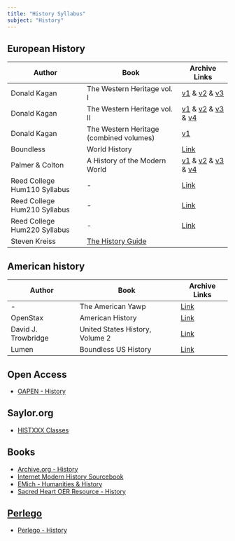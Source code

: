```yaml
---
title: "History Syllabus"
subject: "History"
---
```

## European History

Author | Book | Archive Links
------|--------|------
Donald Kagan | The Western Heritage vol. I | [v1](https://archive.org/details/westernheritagev00dona_3) & [v2](https://archive.org/details/westernheritagev00dona_1) & [v3](https://archive.org/details/westernheritaget00dona)
Donald Kagan | The Western Heritage vol. II | [v1](https://archive.org/details/westernheritage0002kaga) & [v2](https://archive.org/details/westernheritagev0000kaga) & [v3](https://archive.org/details/westernheritage7edkaga) & [v4](https://archive.org/details/westernheritage0002kaga_j1u5)
Donald Kagan | The Western Heritage (combined volumes) | [v1](https://archive.org/details/westernheritage00kaga_3)
Boundless | World History | [Link](https://courses.lumenlearning.com/boundless-worldhistory/)
Palmer & Colton | A History of the Modern World | [v1](https://archive.org/details/isbn_9780679432531) & [v2](https://archive.org/details/historyofmodernw00palm) & [v3](https://archive.org/details/historyofmodernw04edpalm) & [v4](https://archive.org/details/historyofmodernw0000unse)
Reed College Hum110 Syllabus | - | [Link](https://HolmSchool.github.io/holm-school/hum110/)
Reed College Hum210 Syllabus | - | [Link](https://HolmSchool.github.io/holm-school/hum210/)
Reed College Hum220 Syllabus | - | [Link](https://HolmSchool.github.io/holm-school/hum220/)
Steven Kreiss | [The History Guide](http://www.historyguide.org/index.html)


## American history

Author | Book | Archive Links
------|--------|------
- | The American Yawp | [Link](http://www.americanyawp.com/)
OpenStax | American History | [Link](https://openstax.org/details/books/us-history)
David J. Trowbridge | United States History, Volume 2 | [Link](https://2012books.lardbucket.org/books/united-states-history-volume-2/)
Lumen | Boundless US History | [Link](https://courses.lumenlearning.com/boundless-ushistory/)


## Open Access
* [OAPEN - History](http://library.oapen.org/discover?query=history)

## Saylor.org
* [HISTXXX Classes](https://legacy.saylor.org/#courselist)

## Books
* [Archive.org - History](https://archive.org/search.php?query=history&and[]=loans__status__status%3A%22AVAILABLE%22&and[]=loans__status__status%3A%22UNAVAILABLE%22)
* [Internet Modern History Sourcebook](https://sourcebooks.fordham.edu/mod/modsbook.asp)
* [EMich - Humanities & History](https://guides.emich.edu/alt-texts/oatexts)
* [Sacred Heart OER Resource - History](https://digitalcommons.sacredheart.edu/cgi/viewcontent.cgi?article=1047&context=library_staff)


## [Perlego](https://HolmSchool.github.io/holm-school/perlego-available/)
* [Perlego - History](https://www.perlego.com/search?query=history&tab=topics&filter=&page=1)